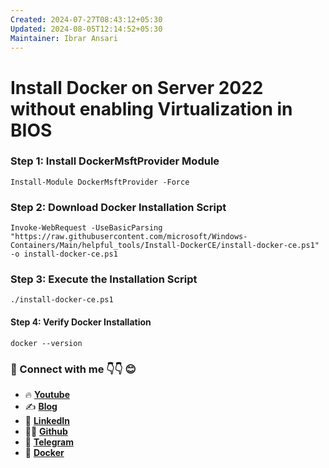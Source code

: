 ```yaml
---
Created: 2024-07-27T08:43:12+05:30
Updated: 2024-08-05T12:14:52+05:30
Maintainer: Ibrar Ansari
---
```

# Install Docker on Server 2022 without enabling Virtualization in BIOS

### Step 1: Install DockerMsftProvider Module
```
Install-Module DockerMsftProvider -Force
```

### Step 2: Download Docker Installation Script
```
Invoke-WebRequest -UseBasicParsing "https://raw.githubusercontent.com/microsoft/Windows-Containers/Main/helpful_tools/Install-DockerCE/install-docker-ce.ps1" -o install-docker-ce.ps1
```

### Step 3: Execute the Installation Script
```
./install-docker-ce.ps1
```

#### Step 4: Verify Docker Installation
```
docker --version
```



### 💼 Connect with me 👇👇 😊

- 🔥 [**Youtube**](https://www.youtube.com/@DevOpsinAction?sub_confirmation=1)
- ✍ [**Blog**](https://ibraransari.blogspot.com/)
- 💼 [**LinkedIn**](https://www.linkedin.com/in/ansariibrar/)
- 👨‍💻 [**Github**](https://github.com/meibraransari?tab=repositories)
- 💬 [**Telegram**](https://t.me/DevOpsinActionTelegram)
- 🐳 [**Docker**](https://hub.docker.com/u/ibraransaridocker)